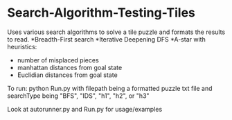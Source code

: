 # Search-Algorithm-Testing-Tiles

Uses various search algorithms to solve a tile puzzle and formats the results to read.
*Breadth-First search
*Iterative Deepening DFS
*A-star with heuristics:
  - number of misplaced pieces
  - manhattan distances from goal state
  - Euclidian distances from goal state

To run:
python Run.py <filepath> <searchType>
with filepath being a formatted puzzle txt file and searchType being "BFS", "IDS", "h1", "h2", or "h3"

Look at autorunner.py and Run.py for usage/examples
